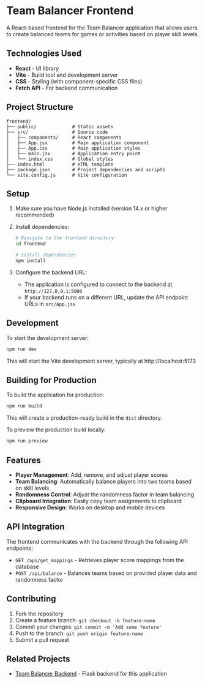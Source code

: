 # Team Balancer Frontend

A React-based frontend for the Team Balancer application that allows users to create balanced teams for games or activities based on player skill levels.

## Technologies Used

- **React** - UI library
- **Vite** - Build tool and development server
- **CSS** - Styling (with component-specific CSS files)
- **Fetch API** - For backend communication

## Project Structure

```
frontend/
├── public/             # Static assets
├── src/                # Source code
│   ├── components/     # React components
│   ├── App.jsx         # Main application component
│   ├── App.css         # Main application styles
│   ├── main.jsx        # Application entry point
│   └── index.css       # Global styles
├── index.html          # HTML template
├── package.json        # Project dependencies and scripts
└── vite.config.js      # Vite configuration
```

## Setup

1. Make sure you have Node.js installed (version 14.x or higher recommended)

2. Install dependencies:
   ```bash
   # Navigate to the frontend directory
   cd frontend
   
   # Install dependencies
   npm install
   ```

3. Configure the backend URL:
   - The application is configured to connect to the backend at `http://127.0.0.1:5000`
   - If your backend runs on a different URL, update the API endpoint URLs in `src/App.jsx`

## Development

To start the development server:

```bash
npm run dev
```

This will start the Vite development server, typically at http://localhost:5173

## Building for Production

To build the application for production:

```bash
npm run build
```

This will create a production-ready build in the `dist` directory.

To preview the production build locally:

```bash
npm run preview
```

## Features

- **Player Management**: Add, remove, and adjust player scores
- **Team Balancing**: Automatically balance players into two teams based on skill levels
- **Randomness Control**: Adjust the randomness factor in team balancing
- **Clipboard Integration**: Easily copy team assignments to clipboard
- **Responsive Design**: Works on desktop and mobile devices

## API Integration

The frontend communicates with the backend through the following API endpoints:

- `GET /api/get_mappings` - Retrieves player score mappings from the database
- `POST /api/balance` - Balances teams based on provided player data and randomness factor

## Contributing

1. Fork the repository
2. Create a feature branch: `git checkout -b feature-name`
3. Commit your changes: `git commit -m 'Add some feature'`
4. Push to the branch: `git push origin feature-name`
5. Submit a pull request

## Related Projects

- [Team Balancer Backend](../backend/README.md) - Flask backend for this application
